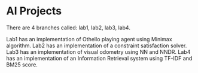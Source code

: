 # AI Projects

There are 4 branches called: lab1, lab2, lab3, lab4.

Lab1 has an implementation of Othello playing agent using Minimax algorithm.
Lab2 has an implementation of a constraint satisfaction solver.
Lab3 has an implementation of visual odometry using NN and NNDR.
Lab4 has an implementation of an Information Retrieval system using TF-IDF and BM25 score.
